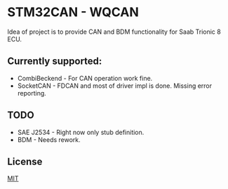 # STM32CAN - WQCAN
Idea of project is to provide CAN and BDM functionality for Saab Trionic 8 ECU. 

## Currently supported:
* CombiBeckend - For CAN operation work fine.
* SocketCAN - FDCAN and most of driver impl is done. Missing error reporting.

## TODO
* SAE J2534 - Right now only stub definition.
* BDM - Needs rework.

## License
[MIT](https://choosealicense.com/licenses/mit/) 
